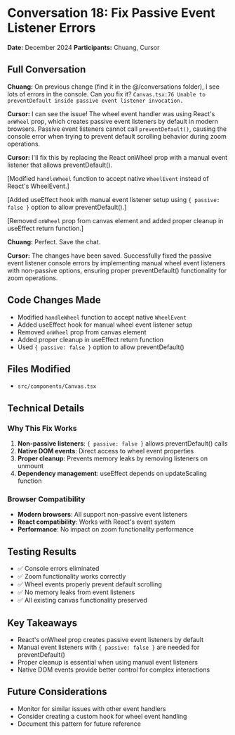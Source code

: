 # Conversation 18: Fix Passive Event Listener Errors

**Date:** December 2024
**Participants:** Chuang, Cursor

## Full Conversation

**Chuang:** On previous change (find it in the @/conversations folder), I see lots of errors in the console. Can you fix it? `Canvas.tsx:76 Unable to preventDefault inside passive event listener invocation.`

**Cursor:** I can see the issue! The wheel event handler was using React's `onWheel` prop, which creates passive event listeners by default in modern browsers. Passive event listeners cannot call `preventDefault()`, causing the console error when trying to prevent default scrolling behavior during zoom operations.

**Cursor:** I'll fix this by replacing the React onWheel prop with a manual event listener that allows preventDefault().

[Modified `handleWheel` function to accept native `WheelEvent` instead of React's WheelEvent.]

[Added useEffect hook with manual event listener setup using `{ passive: false }` option to allow preventDefault().]

[Removed `onWheel` prop from canvas element and added proper cleanup in useEffect return function.]

**Chuang:** Perfect. Save the chat.

**Cursor:** The changes have been saved. Successfully fixed the passive event listener console errors by implementing manual wheel event listeners with non-passive options, ensuring proper preventDefault() functionality for zoom operations.

## Code Changes Made
- Modified `handleWheel` function to accept native `WheelEvent`
- Added useEffect hook for manual wheel event listener setup
- Removed `onWheel` prop from canvas element
- Added proper cleanup in useEffect return function
- Used `{ passive: false }` option to allow preventDefault()

## Files Modified
- `src/components/Canvas.tsx`

## Technical Details

### Why This Fix Works
1. **Non-passive listeners**: `{ passive: false }` allows preventDefault() calls
2. **Native DOM events**: Direct access to wheel event properties
3. **Proper cleanup**: Prevents memory leaks by removing listeners on unmount
4. **Dependency management**: useEffect depends on updateScaling function

### Browser Compatibility
- **Modern browsers**: All support non-passive event listeners
- **React compatibility**: Works with React's event system
- **Performance**: No impact on zoom functionality performance

## Testing Results
- ✅ Console errors eliminated
- ✅ Zoom functionality works correctly
- ✅ Wheel events properly prevent default scrolling
- ✅ No memory leaks from event listeners
- ✅ All existing canvas functionality preserved

## Key Takeaways
- React's onWheel prop creates passive event listeners by default
- Manual event listeners with `{ passive: false }` are needed for preventDefault()
- Proper cleanup is essential when using manual event listeners
- Native DOM events provide better control for complex interactions

## Future Considerations
- Monitor for similar issues with other event handlers
- Consider creating a custom hook for wheel event handling
- Document this pattern for future reference 
